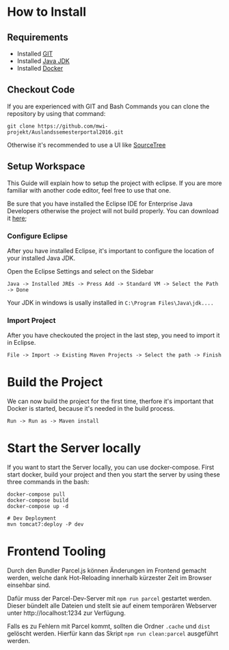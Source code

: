# How to Install

## Requirements
- Installed [GIT](https://git-scm.com/download/win)
- Installed [Java JDK](https://adoptopenjdk.net/)
- Installed [Docker](https://hub.docker.com/editions/community/docker-ce-desktop-windows/)

## Checkout Code
If you are experienced with GIT and Bash Commands you can clone the repository by using that command:

```
git clone https://github.com/mwi-projekt/Auslandssemesterportal2016.git
```

Otherwise it's recommended to use a UI like [SourceTree](https://www.sourcetreeapp.com/)

## Setup Workspace
This Guide will explain how to setup the project with eclipse. If you are more familiar with another code editor, feel free to use that one.

Be sure that you have installed the Eclipse IDE for Enterprise Java Developers otherwise the project will not build properly. You can download it [here](https://www.eclipse.org/downloads/packages/);

### Configure Eclipse
After you have installed Eclipse, it's important to configure the location of your installed Java JDK.

Open the Eclipse Settings and select on the Sidebar

`Java -> Installed JREs -> Press Add -> Standard VM -> Select the Path -> Done`

Your JDK in windows is usally installed in `C:\Program Files\Java\jdk....`

### Import Project
After you have checkouted the project in the last step, you need to import it in Eclipse.

`File -> Import -> Existing Maven Projects -> Select the path -> Finish`

# Build the Project
We can now build the project for the first time, therfore it's important that Docker is started, because it's needed in the build process.

`Run -> Run as -> Maven install`

# Start the Server locally
If you want to start the Server locally, you can use docker-compose.
First start docker, build your project and then you start the server by using these three commands in the bash:

```
docker-compose pull
docker-compose build
docker-compose up -d

# Dev Deployment
mvn tomcat7:deploy -P dev
```

# Frontend Tooling

Durch den Bundler Parcel.js können Änderungen im Frontend gemacht werden, welche dank Hot-Reloading innerhalb kürzester Zeit im Browser einsehbar sind.

Dafür muss der Parcel-Dev-Server mit <code>npm run parcel</code> gestartet werden. Dieser bündelt alle Dateien und stellt sie auf einem temporären Webserver unter http://localhost:1234 zur Verfügung.

Falls es zu Fehlern mit Parcel kommt, sollten die Ordner <code>.cache</code> und <code>dist</code> gelöscht werden.
Hierfür kann das Skript <code>npm run clean:parcel</code> ausgeführt werden.
